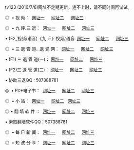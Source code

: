 tv123 (2016/7/8)网址不定期更新，连不上时，请不同时间再试试。
<p>◎   • 视 频： 
<a href="http://ch.spacetechnology.net/tv/" target="_blank">网址一</a> 　 
<a href="http://ch.spacetechnology.net/9018.html" target="_blank">网址二</a> 　 
<a href="http://ch.spacetechnology.net/9449.html" target="_blank">网址三</a></p>
<p>◎   • 九 评.三 退：  
<a href="http://ch.spacetechnology.net/t/" target="_blank">网址一</a> 　 
<a href="http://ch.spacetechnology.net/v/" target="_blank">网址二</a> 　 
<a href="http://ch.spacetechnology.net/tt/" target="_blank">网址三</a> 　</p>
<p>  • (E2_视频/语音)《九 评》视频/语音: 
<a href="http://ch.spacetechnology.net/v/" target="_blank">网址一</a> 　 
<a href="http://ch.spacetechnology.net/v/" target="_blank">网址二</a> 　 
<a href="http://ch.spacetechnology.net/v/" target="_blank">网址三</a></p>
<p>◎   • 三 退 管 道...退 党 网：  
<a href="http://ch.spacetechnology.net/go/8/" target="_blank">网址一</a> 　 
<a href="http://ch.spacetechnology.net/go/8/" target="_blank">网址二</a> 　 
<a href="http://ch.spacetechnology.net/go/8/" target="_blank">网址三</a></p>
<p>  • (F1) 三 退 管 道(一)： 
<a href="http://ch.spacetechnology.net/d/" target="_blank">网址一</a> 　 
<a href="http://ch.spacetechnology.net/d/" target="_blank">网址二</a> 　 
<a href="http://ch.spacetechnology.net/d/" target="_blank">网址三</a></p>
<p>  • (F2)三 退 管 道(二)： 
<a href="http://ch.spacetechnology.net/dd/" target="_blank">网址一</a> 　 
<a href="http://ch.spacetechnology.net/dd/" target="_blank">网址二</a> 　 
<a href="http://ch.spacetechnology.net/dd/" target="_blank">网址三</a></p>
<p>  • 协助三退QQ : 507388781</p>
<p>◎   • PDF电子书：  
<a href="http://ch.spacetechnology.net/p/" target="_blank">网址一</a> 　 
<a href="http://ch.spacetechnology.net/p/" target="_blank">网址二</a> 　 
<a href="http://ch.spacetechnology.net/p/" target="_blank">网址三</a></p>
<p>◎ </span>  •  小 站：  
<a href="http://ch.spacetechnology.net/" target="_blank">网址一</a> 　 
<a href="http://ch.spacetechnology.net/" target="_blank">网址二</a>   
<a href="http://ch.spacetechnology.net/" target="_blank">网址三</a></p>
<p>◎  • 翻 墙 软 件 ：  
<a href="http://ch.spacetechnology.net/f/" target="_blank">网址一</a> 　 
<a href="http://ch.spacetechnology.net/ff/" target="_blank">网址二</a> 　 
<a href="http://ch.spacetechnology.net/f/" target="_blank">网址三</a></p>
<p>  • 索取翻墙软件QQ：507388781</p>
<p>◎ </span>  • 每 日 新 闻：  
<a href="http://ch.spacetechnology.net/day/" target="_blank">网址一</a> 　 
<a href="http://ch.spacetechnology.net/day/" target="_blank">网址二</a> 　 
<a href="http://ch.spacetechnology.net/day/" target="_blank">网址三</a></p>
<p>◎ </span>  • 短 波 分 享：  
<a href="http://ch.spacetechnology.net/h/" target="_blank">网址一</a> 　 
<a href="http://ch.spacetechnology.net/h/" target="_blank">网址二</a> 　 
<a href="http://ch.spacetechnology.net/h/" target="_blank">网址三</a></p>
